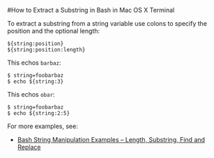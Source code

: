 #How to Extract a Substring in Bash in Mac OS X Terminal

To extract a substring from a string variable use colons to specify the position and the optional length:

    ${string:position}
    ${string:position:length}
    
This echos `barbaz`:

    $ string=foobarbaz
    $ echo ${string:3}

This echos `obar`:

    $ string=foobarbaz
    $ echo ${string:2:5}

For more examples, see:

- [Bash String Manipulation Examples – Length, Substring, Find and Replace](http://www.thegeekstuff.com/2010/07/bash-string-manipulation/)



